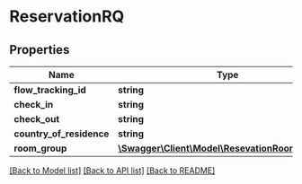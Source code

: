 # ReservationRQ

## Properties
Name | Type | Description | Notes
------------ | ------------- | ------------- | -------------
**flow_tracking_id** | **string** |  | 
**check_in** | **string** |  | 
**check_out** | **string** |  | 
**country_of_residence** | **string** |  | 
**room_group** | [**\Swagger\Client\Model\ResevationRoomGroupRQ**](ResevationRoomGroupRQ.md) |  | 

[[Back to Model list]](../README.md#documentation-for-models) [[Back to API list]](../README.md#documentation-for-api-endpoints) [[Back to README]](../README.md)


